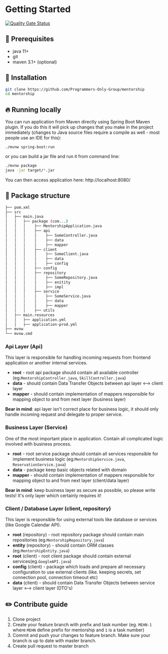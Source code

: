 # Getting Started

[![Quality Gate Status](https://sonarcloud.io/api/project_badges/measure?project=Programmers-Only-Group_mentorship&metric=alert_status)](https://sonarcloud.io/dashboard?id=Programmers-Only-Group_mentorship)

## :pushpin: Prerequisites
* java 11+
* git
* maven 3.1+ (optional)

## :hammer: Installation
```bash
git clone https://github.com/Programmers-Only-Group/mentorship
cd mentorship
```

## :fire: Running locally
You can run application from Maven directly using Spring Boot Maven plugin. If you do this it will pick up changes that you make in the project immediately (changes to Java source files require a compile as well - most people use an IDE for this):

```./mvnw spring-boot:run```

or you can build a jar file and run it from command line:

```bash
./mvnw package
java -jar target/*.jar
```

You can then access application here: http://localhost:8080/

## :memo: Package structure

```bash
├── pom.xml
├── src
│   ├── main.java
│   │   ├── package (com...)
│   │   │    ├── MentorshipApplication.java
│   │   │    ├── api
│   │   │    │    ├── SomeController.java
│   │   │    │    ├── data
│   │   │    │    ├── mapper
│   │   │    ├── client
│   │   │    │    ├── SomeClient.java
│   │   │    │    ├── data
│   │   │    │    ├── config
│   │   │    ├── config
│   │   │    ├── repository
│   │   │    │    ├── SomeRepository.java
│   │   │    │    ├── enitity
│   │   │    │    ├── impl
│   │   │    ├── service
│   │   │    │    ├── SomeService.java
│   │   │    │    ├── data
│   │   │    │    ├── mapper
│   │   │    ├── utils
│   ├── main.resources
│   │   ├── application.yml
│   │   ├── application-prod.yml
├── mvnw
└── mvnw.cmd
```

### Api Layer (Api)
 This layer is responsible for handling incoming requests from frontend application or another internal services.
 
 - **root** - root api package should contain all available controller (eg.``MentorshipController.java``, ``SkillController.java``)
 - **data** - should contain Data Transfer Objects between api layer <--> client layer
 - **mapper** - should contain implementation of mappers responsible for mapping object to and from next layer (business layer)
 
 
 **Bear in mind**: api layer isn't correct place for business logic, it should only handle incoming request and delegate to proper service.
 
 ### Business Layer (Service)
 One of the most important place in application. Contain all complicated logic involved with business process.
 
 - **root** - root service package should contain all services responsible for implement business logic (eg.``MentorshipService.java``, ``ReservationService.java``)
 - **data** - package keep basic objects related with domain
 - **mapper** - should contain implementation of mappers responsible for mapping object to and from next layer (client/data layer)
 
 **Bear in mind**: keep business layer as secure as possible, so please write tests! It's only layer which certainly requires it!
 
 ### Client / Database Layer (client, repository)  
 This layer is responsible for using external tools like database or  services (like Google Calendar API).
 
 - **root** (repository) - root repository package should contain main repositories (eg.``MentorshipRepository.java``)
 - **entity** (repository) - should contain ORM classes (eg.``MentorshipEntity.java``)
 - **root** (client) - root client package should contain external services(eg.``GoogleAPI.java``)
 - **config** (client) - package which loads and prepare all necessary configuration to use external clients (like. keeping secrets, set connection pool, connection timeout etc)
  - **data** (client)  - should contain Data Transfer Objects between service layer <--> client layer (DTO's)
  
## :pencil2: Contribute guide
1. Clone project
2. Create your feature branch with prefix and task number (eg. `MEHN-1` where `MEHN` define prefix for mentorship and `1` is a task number)
3. Commit and push your changes to feature branch. Make sure your branch is up to date with master branch.
4. Create pull request to master branch